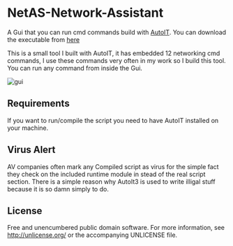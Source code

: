 # NetAS-Network-Assistant
A Gui that you can run cmd commands build with [AutoIT](https://www.autoitscript.com/site/autoit/). You can download the executable from [here](https://github.com/Gexos/NetAS-Network-Assistant/releases)

This is a small tool I built with AutoIT, it has embedded 12 networking cmd commands, I use these commands very often in my work so I build this tool. You can run any command from inside the Gui.

![gui](https://i.imgur.com/OAlwIlQ.png)

## Requirements
If you want to run/compile the script you need to have AutoIT installed on your machine.
## Virus Alert
AV companies often mark any Compiled script as virus for the simple fact they check on the included runtime module in stead of the real script section.
There is a simple reason why AutoIt3 is used to write illigal stuff because it is so damn simply to do.
## License
Free and unencumbered public domain software. For more information, see http://unlicense.org/ or the accompanying UNLICENSE file.

